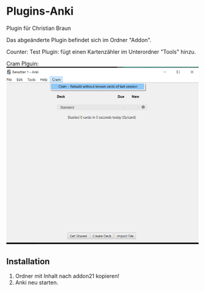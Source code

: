 # Plugins-Anki

Plugin für Christian Braun

Das abgeänderte Plugin befindet sich im Ordner "Addon".

Counter: Test Plugin: fügt einen Kartenzähler im Unterordner "Tools" hinzu.

Cram Plguin:
![](Screenshot.png)

## Installation
1. Ordner mit Inhalt nach addon21 kopieren!
2. Anki neu starten.
